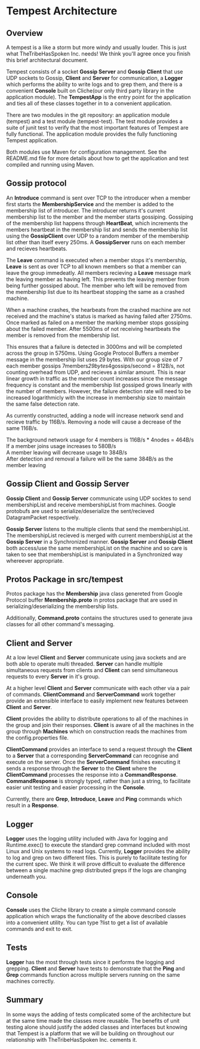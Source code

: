 Tempest Architecture
====================

Overview
--------

A tempest is a like a storm but more windy and usually louder.  This is just what TheTribeHasSpoken Inc. needs!
We think you'll agree once you finish this brief architectural document.

Tempest consists of a socket **Gossip Server** and **Gossip Client** that use UDP sockets to Gossip, **Client** 
and **Server** for communication, a **Logger** which performs the ability to
write logs and to grep them, and there is a convenient **Console** built on Cliche(our only third party library
in the application module). The **TempestApp** is the entry point for the application and ties all of these classes
together in to a convenient application.

There are two modules in the git repository: an application module (tempest) and a test module (tempest-test).
The test module provides a suite of junit test to verify that the most important features of Tempest are
fully functional. The application module provides the fully functioning Tempest application.

Both modules use Maven for configuration management.  See the README.md file for more details about how to
get the application and test compiled and running using Maven.


Gossip protocol
---------------
An **Introduce** command is sent over TCP to the introducer when a member first starts the **MembershipService** and the member is added to the 
membership list of introducer. The introducer returns it's current membership list to the member and the member starts gossiping.
Gossiping of the membership list happens through **HeartBeat**, which increments the members heartbeat in the membership list and sends
the membership list using the **GossipClient** over UDP to a random member of the membership list other than itself every 250ms. 
A **GossipServer** runs on each member and recieves heartbeats. 

The **Leave** command is executed when a member stops it's membership, **Leave** is sent as over TCP to 
all known members so that a member can leave the group immedeatly. All members recieving a **Leave** message 
mark the leaving member as having left.  This prevents the leaving member from being further gossiped about.
The member who left will be removed from the membership list due to its heartbeat stopping the same as a crashed machine.

When a machine crashes, the hearbeats from the crashed machine are not received and the machine's 
status is marked as having failed after 2750ms. Once marked as failed on a member the marking member stops gossiping 
about the failed member. After 5500ms of not receiving heartbeats the member is removed from the membership list.

This ensures that a failure is detected in 3000ms and will be completed across the group in 5750ms. Using Google
Protocol Buffers a member message in the membership list uses 29 bytes. With our group size of 7 each member gossips
7members*29bytes*4gossips/second = 812B/s, not counting overhead from UDP, and recieves a similar amount. This is 
near linear growth in traffic as the member count increases since the message frequency is 
constant and the membership list gossiped grows linearly with the number of members. However, the failure detection
rate will need to be increased logarithmicly with the increase in membership size to maintain the same
false detection rate.

As currently constructed, adding a node will increase network send and recieve traffic by 116B/s. Removing a node will 
cause a decrease of the same 116B/s.

The background network usage for 4 members is 116B/s * 4nodes = 464B/s  
If a member joins usage increases to 580B/s  
A member leaving will decrease usage to 384B/s  
After detection and removal a failure will be the same 384B/s as the member leaving  



Gossip Client and Gossip Server
-------------------------------
**Gossip Client** and **Gossip Server** communicate using UDP socktes to send membershipList and receive membershipList from machines.
Google protobufs are used to serialize/deserialize the sent/recieved DatagramPacket respectively.

**Gossip Server** listens to the multiple clients that send the membershipList. The membershipList recieved is merged with current membershipList at
the **Gossip Server** in a Synchronized manner. **Gossip Server** and **Gossip Client** both access/use the same membershipList on the machine
and so care is taken to see that membershipList is manipulated in a Synchronized way whereever appropriate.

Protos Package in src/tempest
-----------------------------

Protos package has the **Membership** java class genereted from Google Protocol buffer **Membership.proto** in protos package that are used in
serializing/deserializing the membership lists.

Additionally, **Command.proto** contains the structures used to generate java classes for all other command's messaging.


Client and Server
-----------------

At a low level **Client** and **Server** communicate using java sockets and are both able to operate multi threaded. **Server**
can handle multiple simultaneous requests from clients and **Client** can send simultaneous requests to every
**Server** in it's group.

At a higher level **Client** and **Server** communicate with each other via a pair of commands. **ClientCommand** and
**ServerCommand** work together provide an extensible interface to easily implement new features between
**Client** and **Server**.

**Client** provides the ability to distribute operations to all of the machines in the group and join their
responses. **Client** is aware of all the machines in the group through **Machines** which on construction
reads the machines from the config.properties file.

**ClientCommand** provides an interface to send a request through the **Client** to a **Server** that a
corresponding **ServerCommand** can recognise and execute on the server.  Once the **ServerCommand** finishes
executing it sends a response through the **Server** to the **Client** where the **ClientCommand** processes
the response into a **CommandResponse**. **CommandResponse** is strongly typed, rather than just a string, to
facilitate easier unit testing and easier processing in the **Console**.

Currently, there are **Grep**, **Introduce**, **Leave** and **Ping** commands which result in a **Response**.

Logger
-----

**Logger** uses the logging utility included with Java for logging and Runtime.exec() to execute the standard
grep command included with most Linux and Unix systems to read logs. Currently, **Logger** provides the
ability to log and grep on two different files.  This is purely to facilitate testing for the current spec.
We think it will prove difficult to evaluate the difference between a single machine grep distributed greps if the
logs are changing underneath you.

Console
-------

**Console** uses the Cliche library to create a simple command console application which wraps the functionality
of the above described classes into a convenient utility.  You can type ?list to get a list of available commands and
exit to exit.

Tests
-----
**Logger** has the most through tests since it performs the logging and grepping. **Client** and **Server** have tests
to demonstrate that the **Ping** and **Grep** commands function across multiple servers running on the same machines
correctly.


Summary
-------

In some ways the adding of tests complicated some of the architecture but at the same time made the classes more
reusable.  The benefits of unit testing alone should justify the added classes and interfaces but knowing that
Tempest is a platform that we will be building on throughout our relationship with TheTribeHasSpoken Inc. cements it.